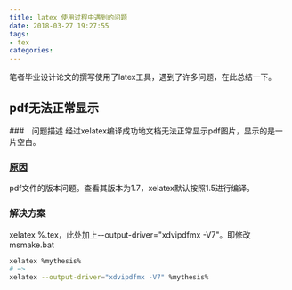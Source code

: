 ```yaml
---
title: latex 使用过程中遇到的问题
date: 2018-03-27 19:27:55
tags:
- tex
categories:
---
```

笔者毕业设计论文的撰写使用了latex工具，遇到了许多问题，在此总结一下。

## pdf无法正常显示
###　问题描述
经过xelatex编译成功地文档无法正常显示pdf图片，显示的是一片空白。

### [原因](http://tieba.baidu.com/p/4191389769?traceid=)
pdf文件的版本问题。查看其版本为1.7，xelatex默认按照1.5进行编译。

### 解决方案
xelatex %.tex，此处加上--output-driver="xdvipdfmx -V7"。即修改msmake.bat
``` bash
xelatex %mythesis%
# =>
xelatex --output-driver="xdvipdfmx -V7" %mythesis%
```